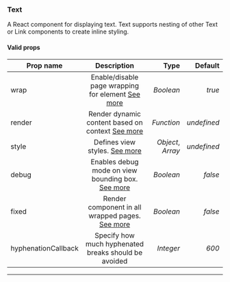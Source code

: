 ### Text

A React component for displaying text. Text supports nesting of other Text or Link components to create inline styling.

#### Valid props

| Prop name           |                                  Description                                  |              Type |     Default |
|---------------------|:-----------------------------------------------------------------------------:|------------------:|------------:|
| wrap                |  Enable/disable page wrapping for element [See more](/advanced#page-wrapping) |         _Boolean_ |      _true_ |
| render              | Render dynamic content based on context [See more](/advanced#dynamic-content) |        _Function_ | _undefined_ |
| style               |                   Defines view styles. [See more](/styling)                   | _Object_, _Array_ | _undefined_ |
| debug               |    Enables debug mode on view bounding box. [See more](/advanced#debugging)   |         _Boolean_ |     _false_ |
| fixed               |   Render component in all wrapped pages. [See more](/advanced#page-wrapping)  |         _Boolean_ |     _false_ |
| hyphenationCallback |              Specify how much hyphenated breaks should be avoided             |         _Integer_ |       _600_ |

---
